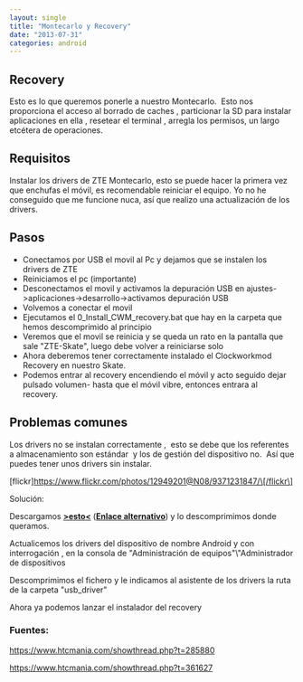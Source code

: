 ```yaml
---
layout: single
title: "Montecarlo y Recovery"
date: "2013-07-31"
categories: android
---
```


## Recovery

Esto es lo que queremos ponerle a nuestro Montecarlo.  Esto nos proporciona el acceso al borrado de caches , particionar la SD para instalar aplicaciones en ella , resetear el terminal , arregla los permisos, un largo etcétera de operaciones.

## Requisitos

Instalar los drivers de ZTE Montecarlo, esto se puede hacer la primera vez que enchufas el móvil, es recomendable reiniciar el equipo. Yo no he conseguido que me funcione nuca, así que realizo una actualización de los drivers.

## Pasos

- Conectamos por USB el movil al Pc y dejamos que se instalen los drivers de ZTE
- Reiniciamos el pc (importante)
- Desconectamos el movil y activamos la depuración USB en ajustes->aplicaciones->desarrollo->activamos depuración USB
- Volvemos a conectar el movil
- Ejecutamos el 0\_Install\_CWM\_recovery.bat que hay en la carpeta que hemos descomprimido al principio
- Veremos que el movil se reinicia y se queda un rato en la pantalla que sale "ZTE-Skate", luego debe volver a reiniciarse solo
- Ahora deberemos tener correctamente instalado el Clockworkmod Recovery en nuestro Skate.
- Podemos entrar al recovery encendiendo el móvil y acto seguido dejar pulsado volumen- hasta que el móvil vibre, entonces entrara al recovery.

## Problemas comunes

Los drivers no se instalan correctamente ,  esto se debe que los referentes a almacenamiento son estándar  y los de gestión del dispositivo no.  Así que puedes tener unos drivers sin instalar.

\[flickr\]https://www.flickr.com/photos/12949201@N08/9371231847/\[/flickr\]

Solución:

Descargamos **[\>esto<](https://minus.com/mopTD5NAa/)** (**[Enlace alternativo](https://www.mediafire.com/?8fle7p5s22qycyw)**) y lo descomprimimos donde queramos.

Actualicemos los drivers del dispositivo de nombre Android y con interrogación , en la consola de "Administración de equipos"\\"Administrador de dispositivos

Descomprimimos el fichero y le indicamos al asistente de los drivers la ruta de la carpeta "usb\_driver"

Ahora ya podemos lanzar el instalador del recovery

### Fuentes:

https://www.htcmania.com/showthread.php?t=285880

https://www.htcmania.com/showthread.php?t=361627
